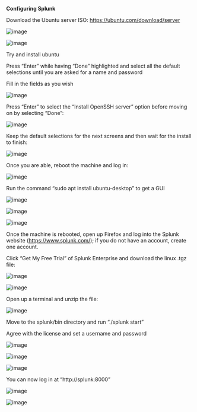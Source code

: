 **Configuring Splunk**

Download the Ubuntu server ISO: https://ubuntu.com/download/server

![image](https://github.com/Samin325/Home-Lab-Blue/assets/88060791/d2688bdb-05af-492a-a793-f51e891430b6)

![image](https://github.com/Samin325/Home-Lab-Blue/assets/88060791/db63f1c8-e610-4a40-bf84-85ff453014e3)

Try and install ubuntu

Press “Enter” while having “Done” highlighted and select all the default selections until you are asked for a name and password

Fill in the fields as you wish

![image](https://github.com/Samin325/Home-Lab-Blue/assets/88060791/fdeddbd3-3a30-4adb-b97c-6f28283e10d2)

Press “Enter” to select the “Install OpenSSH server” option before moving on by selecting “Done”:

![image](https://github.com/Samin325/Home-Lab-Blue/assets/88060791/8908de78-c893-4707-aa0a-beba711f186e)

Keep the default selections for the next screens and then wait for the install to finish:

![image](https://github.com/Samin325/Home-Lab-Blue/assets/88060791/a3173e8d-315c-42f5-8f42-0f16322985b6)

Once you are able, reboot the machine and log in:

![image](https://github.com/Samin325/Home-Lab-Blue/assets/88060791/b101b8d9-256e-40c5-974a-88852eba2ba9)

Run the command “sudo apt install ubuntu-desktop” to get a GUI

![image](https://github.com/Samin325/Home-Lab-Blue/assets/88060791/50b4a0d7-e106-430f-bb50-559e2a68e8df)

![image](https://github.com/Samin325/Home-Lab-Blue/assets/88060791/0f850cfa-b057-4053-b684-f42b02b344d9)

![image](https://github.com/Samin325/Home-Lab-Blue/assets/88060791/4ae00782-b3a4-476b-86cb-69d3c83547b0)

Once the machine is rebooted, open up Firefox and log into the Splunk website (https://www.splunk.com/); if you do not have an account, create one account.
 
Click “Get My Free Trial” of Splunk Enterprise and download the linux .tgz file:

![image](https://github.com/Samin325/Home-Lab-Blue/assets/88060791/86b22475-0c3e-4fec-b70f-65d37c523e76)

![image](https://github.com/Samin325/Home-Lab-Blue/assets/88060791/b8f0ba53-5e8e-42b1-9c43-6a87bfcd32b8)

Open up a terminal and unzip the file:

![image](https://github.com/Samin325/Home-Lab-Blue/assets/88060791/3b1cfa88-abf6-4526-9dca-d108254cbe68)

Move to the splunk/bin directory and run “./splunk start” 

Agree with the license and set a username and password

![image](https://github.com/Samin325/Home-Lab-Blue/assets/88060791/9b143737-0d3d-49c9-b288-cd7d94a35124)

![image](https://github.com/Samin325/Home-Lab-Blue/assets/88060791/4ee0f100-b89e-46cc-9c55-6433675d5d6d)

![image](https://github.com/Samin325/Home-Lab-Blue/assets/88060791/c68eaa7e-007a-4d5e-8346-dcac776b6210)

You can now log in at “http://splunk:8000”

![image](https://github.com/Samin325/Home-Lab-Blue/assets/88060791/47ec0d5e-542f-40c7-bcd8-97490a471f2c)

![image](https://github.com/Samin325/Home-Lab-Blue/assets/88060791/38021b0f-7803-4c7f-a127-217ff91edce1)
